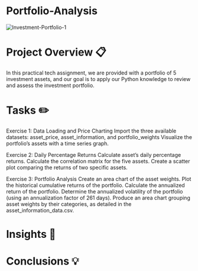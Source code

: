 # Portfolio-Analysis
![Investment-Portfolio-1](https://github.com/Poojamotekar/Portfolio-Analysis/assets/66488693/d62a9460-d32e-42d3-8824-8143ba34eac9)
# Project Overview 📋
In this practical tech assignment, we are provided with a portfolio of 5 investment assets, and our goal is to apply our Python knowledge to review and assess the investment portfolio.

# Tasks ✏️
Exercise 1: Data Loading and Price Charting
Import the three available datasets: asset_price, asset_information, and portfolio_weights
Visualize the portfolio’s assets with a time series graph.

Exercise 2: Daily Percentage Returns
Calculate asset’s daily percentage returns.
Calculate the correlation matrix for the five assets.
Create a scatter plot comparing the returns of two specific assets.

Exercise 3: Portfolio Analysis
Create an area chart of the asset weights.
Plot the historical cumulative returns of the portfolio.
Calculate the annualized return of the portfolio.
Determine the annualized volatility of the portfolio (using an annualization factor of 261 days).
Produce an area chart grouping asset weights by their categories, as detailed in the asset_information_data.csv.

# Insights 🎯
# Conclusions 💡
